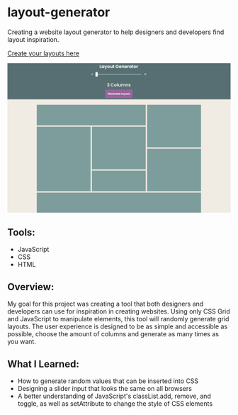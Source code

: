 # layout-generator

Creating a website layout generator to help designers and developers find layout inspiration.

[Create your layouts here](https://johnlombardi389.github.io/layout-generator/)

![Screenshot](/images/layout-generator-img.png)

## Tools:

- JavaScript
- CSS
- HTML

## Overview:

My goal for this project was creating a tool that both designers and developers can use for inspiration in creating websites. Using only CSS Grid and JavaScript to manipulate elements, this tool will randomly generate grid layouts. The user experience is designed to be as simple and accessible as possible, choose the amount of columns and generate as many times as you want.

## What I Learned:

- How to generate random values that can be inserted into CSS
- Designing a slider input that looks the same on all browsers
- A better understanding of JavaScript's classList.add, remove, and toggle, as well as setAttribute to change the style of CSS elements
